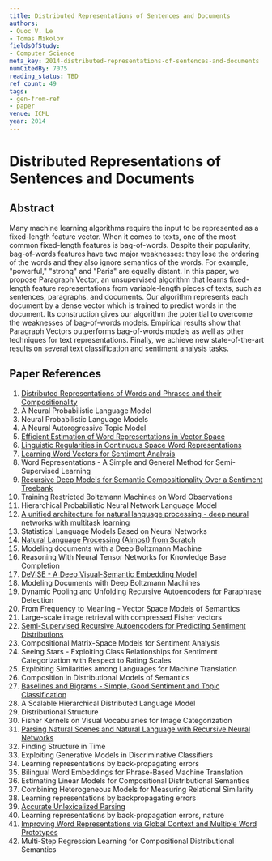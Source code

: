 ```yaml
---
title: Distributed Representations of Sentences and Documents
authors:
- Quoc V. Le
- Tomas Mikolov
fieldsOfStudy:
- Computer Science
meta_key: 2014-distributed-representations-of-sentences-and-documents
numCitedBy: 7075
reading_status: TBD
ref_count: 49
tags:
- gen-from-ref
- paper
venue: ICML
year: 2014
---
```


# Distributed Representations of Sentences and Documents

## Abstract

Many machine learning algorithms require the input to be represented as a fixed-length feature vector. When it comes to texts, one of the most common fixed-length features is bag-of-words. Despite their popularity, bag-of-words features have two major weaknesses: they lose the ordering of the words and they also ignore semantics of the words. For example, "powerful," "strong" and "Paris" are equally distant. In this paper, we propose Paragraph Vector, an unsupervised algorithm that learns fixed-length feature representations from variable-length pieces of texts, such as sentences, paragraphs, and documents. Our algorithm represents each document by a dense vector which is trained to predict words in the document. Its construction gives our algorithm the potential to overcome the weaknesses of bag-of-words models. Empirical results show that Paragraph Vectors outperforms bag-of-words models as well as other techniques for text representations. Finally, we achieve new state-of-the-art results on several text classification and sentiment analysis tasks.

## Paper References

1. [Distributed Representations of Words and Phrases and their Compositionality](2013-distributed-representations-of-words-and-phrases-and-their-compositionality)
2. A Neural Probabilistic Language Model
3. Neural Probabilistic Language Models
4. A Neural Autoregressive Topic Model
5. [Efficient Estimation of Word Representations in Vector Space](2013-efficient-estimation-of-word-representations-in-vector-space)
6. [Linguistic Regularities in Continuous Space Word Representations](2013-linguistic-regularities-in-continuous-space-word-representations)
7. [Learning Word Vectors for Sentiment Analysis](2011-learning-word-vectors-for-sentiment-analysis)
8. Word Representations - A Simple and General Method for Semi-Supervised Learning
9. [Recursive Deep Models for Semantic Compositionality Over a Sentiment Treebank](2013-recursive-deep-models-for-semantic-compositionality-over-a-sentiment-treebank)
10. Training Restricted Boltzmann Machines on Word Observations
11. Hierarchical Probabilistic Neural Network Language Model
12. [A unified architecture for natural language processing - deep neural networks with multitask learning](2008-a-unified-architecture-for-natural-language-processing-deep-neural-networks-with-multitask-learning)
13. Statistical Language Models Based on Neural Networks
14. [Natural Language Processing (Almost) from Scratch](2011-natural-language-processing-almost-from-scratch)
15. Modeling documents with a Deep Boltzmann Machine
16. Reasoning With Neural Tensor Networks for Knowledge Base Completion
17. [DeViSE - A Deep Visual-Semantic Embedding Model](2013-devise-a-deep-visual-semantic-embedding-model)
18. Modeling Documents with Deep Boltzmann Machines
19. Dynamic Pooling and Unfolding Recursive Autoencoders for Paraphrase Detection
20. From Frequency to Meaning - Vector Space Models of Semantics
21. Large-scale image retrieval with compressed Fisher vectors
22. [Semi-Supervised Recursive Autoencoders for Predicting Sentiment Distributions](2011-semi-supervised-recursive-autoencoders-for-predicting-sentiment-distributions)
23. Compositional Matrix-Space Models for Sentiment Analysis
24. Seeing Stars - Exploiting Class Relationships for Sentiment Categorization with Respect to Rating Scales
25. Exploiting Similarities among Languages for Machine Translation
26. Composition in Distributional Models of Semantics
27. [Baselines and Bigrams - Simple, Good Sentiment and Topic Classification](2012-baselines-and-bigrams-simple-good-sentiment-and-topic-classification)
28. A Scalable Hierarchical Distributed Language Model
29. Distributional Structure
30. Fisher Kernels on Visual Vocabularies for Image Categorization
31. [Parsing Natural Scenes and Natural Language with Recursive Neural Networks](2011-parsing-natural-scenes-and-natural-language-with-recursive-neural-networks)
32. Finding Structure in Time
33. Exploiting Generative Models in Discriminative Classifiers
34. Learning representations by back-propagating errors
35. Bilingual Word Embeddings for Phrase-Based Machine Translation
36. Estimating Linear Models for Compositional Distributional Semantics
37. Combining Heterogeneous Models for Measuring Relational Similarity
38. Learning representations by backpropagating errors
39. [Accurate Unlexicalized Parsing](2003-accurate-unlexicalized-parsing)
40. Learning representations by back-propagation errors, nature
41. [Improving Word Representations via Global Context and Multiple Word Prototypes](2012-improving-word-representations-via-global-context-and-multiple-word-prototypes)
42. Multi-Step Regression Learning for Compositional Distributional Semantics
